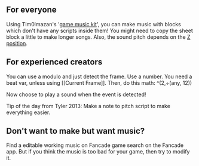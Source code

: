 ## For everyone
Using Tim0lmazan's '[game music kit](https://fancade.page.link/f4pG)', you can make music with blocks which don't have any scripts inside them! You might need to copy the sheet block a little to make longer songs. Also, the sound pitch depends on the [Z position](https://www.fancade.com/wiki/Build/Which%20direction%20is%20X%2CY%2CZ%3F.md).

## For experienced creators
You can use a modulo and just detect the frame. Use a number. You need a beat var, unless using [[Current Frame]]. Then, do this math: ^(2,÷(any, 12))

Now choose to play a sound when the event is detected!

Tip of the day from Tyler 2013: Make a note to pitch script to make everything easier.

## Don't want to make but want music?
Find a editable working music on Fancade game search on the Fancade app. But if you think the music is too bad for your game, then try to modify it.